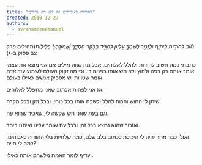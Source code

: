 ```yaml
---
title: "להודות לאלוהים זה לא רק מילים"
created: 2010-12-27
authors: 
  - avrahambenemanuel
---
```

*טֹ֗וב לְהֹודֹ֥ות לַֽיהֹוָ֑ה וּלְזַמֵּ֖ר לְשִׁמְךָ֣ עֶלְיֹֽון׃  לְהַגִּ֣יד בַּבֹּ֣קֶר חַסְדֶּ֑ךָ וֶ֜אֱמוּנָֽתְךָ֗ בַּלֵּילֹֽות׃*(תהילים פרק צב פסוק ב-ג)

כתבתי כמה חשוב להודות ולהלל לאלוהים. אבל מה שווה מילים אם אני מוצא את עצמי אומר אותם רק בפה ולחוץ ולא חש אותו בפנים די. וכי מה זקוק העולם לשמוע עוד אדם אומר שטויות יש מספיק אנשים כאילו בעולם.

אז אני לפחות אכתוב שאני מתפלל לאלוהים:

שיתן לי החוש והכוח להלל ולשבח אותו בכל כוחי, ובכל זמן ובכל מקרה.

וגם בעת שאני חש שקשה לי, שאכיר שהוא פה.

ואזכור שהוא נמצא בכל זמן ובכל עת שומר עלינו ואיתנו ביחד.

ואולי כבר מחר יהיה לי היכולת לכתוב בלב שלם, כמה שלחיות בלי ההודיה לאלוהים, למה לי חיים?

ועדיף לומר האמת מלשחק אותה כאילו.
